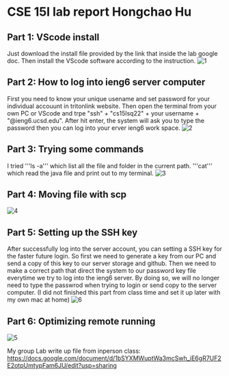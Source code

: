 # CSE 15l lab report Hongchao Hu

## Part 1: VScode install
  Just download the install file provided by the link that inside the lab google doc. Then install the VScode software according to the instruction.
![1](https://user-images.githubusercontent.com/91580944/163692465-76648443-1c97-438c-80ea-f0c6c0dd66ba.png)

## Part 2: How to log into ieng6 server computer
  First you need to know your unique usename and set password for your individual accouunt in tritonlink website. Then open the terminal from your own PC or VScode and trpe "ssh" + "cs15lsq22" + your username + "@ieng6.ucsd.edu". After hit enter, the system will ask you to type the password then you can log into your erver ieng6 work space. 
![2](https://user-images.githubusercontent.com/91580944/163692477-426fa598-d534-48ae-ae08-fa8fdba08447.png)

## Part 3: Trying some commands
  I tried '''ls -a''' which list all the file and folder in the current path. '''cat''' which read the java file and print out to my terminal.
![3](https://user-images.githubusercontent.com/91580944/163692489-f7f7ceb9-5289-4a4e-bd67-42734acac928.png)

## Part 4: Moving file with scp
![4](https://user-images.githubusercontent.com/91580944/163692497-4d29953d-3bf0-4f3c-bccb-0d1ef907157a.png)
  
## Part 5: Setting up the SSH key
  After successfully log into the server account, you can setting a SSH key for the faster future login. So first we need to generate a key from our PC and send a copy of this key to our server storage and github. Then we need to make a correct path that direct the system to our password key file everytime we try to log into the ieng6 server. By doing so, we will no longer need to type the passwrod when trying to login or send copy to the server computer. (I did not finished this part from class time and set it up later with my own mac at home)
![6](https://user-images.githubusercontent.com/91580944/163692640-52ffbcd6-528b-4d87-bd00-47c127193d67.png)


## Part 6: Optimizing remote running
![5](https://user-images.githubusercontent.com/91580944/163692524-1fcda3a7-d144-4a54-881b-b79929610bc2.png)


My group Lab write up file from inperson class:
https://docs.google.com/document/d/1bSYXMWuptWa3mcSwh_iE6gR7UF2E2otpUmtypFam6JU/edit?usp=sharing
